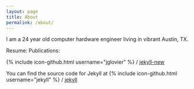```yaml
---
layout: page
title: About
permalink: /about/
---
```


I am a 24 year old computer hardware engineer living in vibrant Austin, TX.

Resume:
Publications:

{% include icon-github.html username="jglovier" %} /
[jekyll-new](https://github.com/jglovier/jekyll-new)

You can find the source code for Jekyll at
{% include icon-github.html username="jekyll" %} /
[jekyll](https://github.com/jekyll/jekyll)
